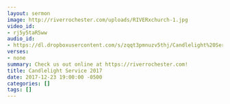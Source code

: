 ```yaml
---
layout: sermon
image: http://riverrochester.com/uploads/RIVERxchurch-1.jpg
video_id:
- rj5y5taR5ww
audio_id:
- https://dl.dropboxusercontent.com/s/zqqt3pmnuzv5thj/Candlelight%20Service%202017.mp3?dl=0
verses:
- none
summary: Check us out online at https://riverrochester.com!
title: Candlelight Service 2017
date: 2017-12-23 19:00:00 -0500
categories: []
tags: []
---
```

